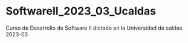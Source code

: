 # SoftwareII_2023_03_Ucaldas
Curso de Desarrollo de Software II  dictado en la Universidad de caldas 2023-03
